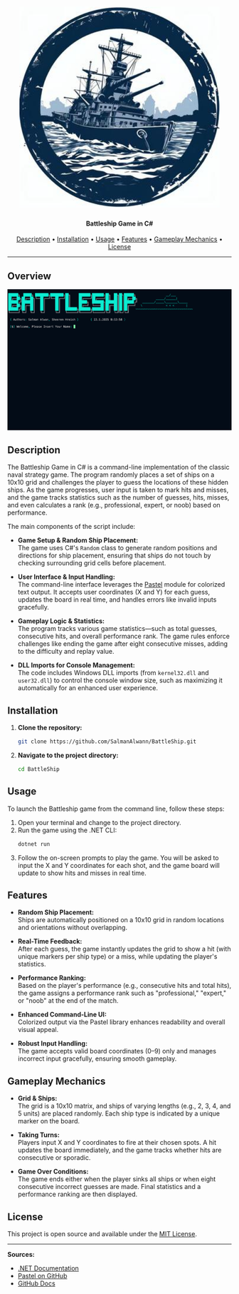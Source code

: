 <h1 align="center">
  <img src="v.jpeg" alt="Battleship Game" width="450px">
  <br>
</h1>

<h4 align="center">Battleship Game in C#</h4>

<p align="center">
  <a href="#description">Description</a> •
  <a href="#installation">Installation</a> •
  <a href="#usage">Usage</a> •
  <a href="#features">Features</a> •
  <a href="#gameplay-mechanics">Gameplay Mechanics</a> •
  <a href="#license">License</a>
</p>

---

## Overview

<img src="c.png" alt="Game Interface" width="700px">

## Description

The Battleship Game in C# is a command-line implementation of the classic naval strategy game. The program randomly places a set of ships on a 10x10 grid and challenges the player to guess the locations of these hidden ships. As the game progresses, user input is taken to mark hits and misses, and the game tracks statistics such as the number of guesses, hits, misses, and even calculates a rank (e.g., professional, expert, or noob) based on performance.

The main components of the script include:

- **Game Setup & Random Ship Placement:**  
  The game uses C#'s `Random` class to generate random positions and directions for ship placement, ensuring that ships do not touch by checking surrounding grid cells before placement.

- **User Interface & Input Handling:**  
  The command-line interface leverages the [Pastel](https://github.com/sanathp/Pastel) module for colorized text output. It accepts user coordinates (X and Y) for each guess, updates the board in real time, and handles errors like invalid inputs gracefully.

- **Gameplay Logic & Statistics:**  
  The program tracks various game statistics—such as total guesses, consecutive hits, and overall performance rank. The game rules enforce challenges like ending the game after eight consecutive misses, adding to the difficulty and replay value.

- **DLL Imports for Console Management:**  
  The code includes Windows DLL imports (from `kernel32.dll` and `user32.dll`) to control the console window size, such as maximizing it automatically for an enhanced user experience.

## Installation

1. **Clone the repository:**
   ```bash
   git clone https://github.com/SalmanAlwann/BattleShip.git
   ```
2. **Navigate to the project directory:**
   ```bash
   cd BattleShip
   ```

## Usage

To launch the Battleship game from the command line, follow these steps:

1. Open your terminal and change to the project directory.
2. Run the game using the .NET CLI:
   ```bash
   dotnet run
   ```
3. Follow the on-screen prompts to play the game. You will be asked to input the X and Y coordinates for each shot, and the game board will update to show hits and misses in real time.

## Features

- **Random Ship Placement:**  
  Ships are automatically positioned on a 10x10 grid in random locations and orientations without overlapping.

- **Real-Time Feedback:**  
  After each guess, the game instantly updates the grid to show a hit (with unique markers per ship type) or a miss, while updating the player's statistics.

- **Performance Ranking:**  
  Based on the player's performance (e.g., consecutive hits and total hits), the game assigns a performance rank such as "professional," "expert," or "noob" at the end of the match.

- **Enhanced Command-Line UI:**  
  Colorized output via the Pastel library enhances readability and overall visual appeal.

- **Robust Input Handling:**  
  The game accepts valid board coordinates (0–9) only and manages incorrect input gracefully, ensuring smooth gameplay.

## Gameplay Mechanics

- **Grid & Ships:**  
  The grid is a 10x10 matrix, and ships of varying lengths (e.g., 2, 3, 4, and 5 units) are placed randomly. Each ship type is indicated by a unique marker on the board.

- **Taking Turns:**  
  Players input X and Y coordinates to fire at their chosen spots. A hit updates the board immediately, and the game tracks whether hits are consecutive or sporadic.

- **Game Over Conditions:**  
  The game ends either when the player sinks all ships or when eight consecutive incorrect guesses are made. Final statistics and a performance ranking are then displayed.

## License

This project is open source and available under the [MIT License](LICENSE).

---

**Sources:**
- [.NET Documentation](https://docs.microsoft.com/en-us/dotnet/)
- [Pastel on GitHub](https://github.com/sanathp/Pastel)
- [GitHub Docs](https://docs.github.com/en)

